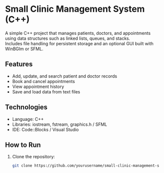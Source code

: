 # Small Clinic Management System (C++)

A simple C++ project that manages patients, doctors, and appointments using data structures such as linked lists, queues, and stacks.  
Includes file handling for persistent storage and an optional GUI built with WinBGIm or SFML.

## Features
- Add, update, and search patient and doctor records
- Book and cancel appointments
- View appointment history
- Save and load data from text files

## Technologies
- Language: C++
- Libraries: iostream, fstream, graphics.h / SFML
- IDE: Code::Blocks / Visual Studio

## How to Run
1. Clone the repository:
   ```bash
   git clone https://github.com/yourusername/small-clinic-management-system.git
